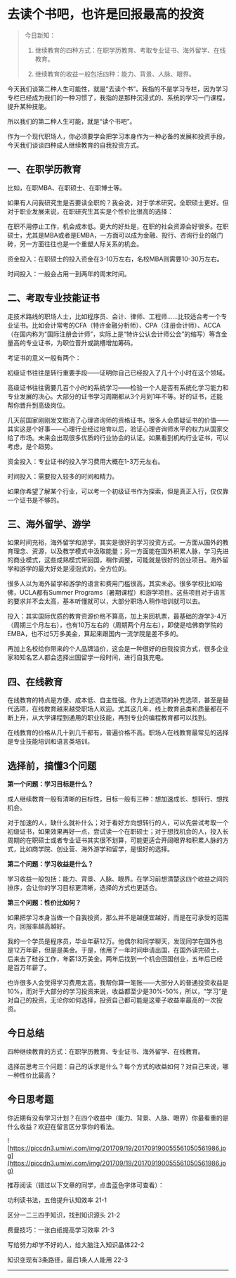 # 去读个书吧，也许是回报最高的投资

> 今日新知：
> 
> 1. 继续教育的四种方式：在职学历教育、考取专业证书、海外留学、在线教育。
> 
> 
> 
> 2. 继续教育的收益一般包括四种：能力、背景、人脉、眼界。

今天我们谈第二种人生可能性，就是“去读个书”。我指的不是学习专栏，因为学习专栏已经成为我们的一种习惯了，我指的是那种沉浸式的、系统的学习一门课程，提升某种技能。

所以我们的第二种人生可能，就是“读个书吧”。

作为一个现代职场人，你必须要学会把学习本身作为一种必备的发展和投资手段，今天我们谈谈四种成人继续教育的自我投资方式。

## 一、在职学历教育

比如，在职MBA、在职硕士、在职博士等。

如果有人问我研究生是否要读全职的？我会说，对于学术研究，全职硕士更好。但对于职业发展来说，在职研究生其实是个性价比很高的选择：

在职不用停止工作，机会成本低。更大的好处是，在职的社会资源会好很多。在职硕士，尤其是MBA或者是EMBA，一方面可以成为金融、投行、咨询行业的敲门砖，另一方面往往也是一个重塑人际关系的机会。

资金投入：在职硕士的投入资金在3-10万左右，名校MBA则需要10-30万左右。

时间投入：一般会占用一到两年的周末时间。 

## 二、考取专业技能证书

走技术路线的职场人士，比如程序员、会计、律师、工程师……比较适合考一个专业证书。比如会计常考的CFA（特许金融分析师）、CPA（注册会计师）、ACCA（在国内称为"国际注册会计师”，实际上是“特许公认会计师公会”的缩写）等含金量高的专业证书，为职位晋升或跳槽增加筹码。

考证书的意义一般有两个：

初级证书往往是转行重要手段——证明你自己已经投入了几十个小时在这个领域。

高级证书往往需要几百个小时的系统学习——检验一个人是否有系统化学习能力和专业发展的决心。大部分的证书学习周期都从3个月到1年不等。好的证书，还能帮你晋升到高级岗位。

几天前国家刚刚发文取消了心理咨询师的资格证书，很多人会质疑证书的价值——其实这是个好事——心理行业经过培育以后，验证心理咨询师水平的权力从国家交给了市场。未来会出现很多优质的行业协会的认证。如果看到机构行业证书，可以考虑，是个趋势。

资金投入：专业证书的投入学习费用大概在1-3万元左右。

时间投入：需要投入较多的时间和精力。

如果你希望了解某个行业，可以考一个初级证书作为探索，但是真正入行，仅仅靠一个证书是不够的。

## 三、海外留学、游学

如果时间充裕，海外留学和游学，其实是很好的学习投资方式。一方面从国外的教育理念、资源，以及教学模式中汲取能量；另一方面能在国外积累人脉，学习先进的商业模式，这些成熟模式带回国，稍作调整，可能就是很好的创业项目。海外留学和游学的最大好处是浸泡式的，全方位的。

很多人以为海外留学和游学的语言和费用门槛很高，其实未必。很多学校比如哈佛，UCLA都有Summer Programs（暑期课程）和游学项目。这些项目对于语言的要求并不会太高，基本听懂就可以，大部分职场人稍作培训就可以去。

投入：其实国际优质的教育资源价格不算高，加上来回机票，最基础的游学3-4万（周期三个月左右），也有10万左右的（周期两个月左右），即使是哈佛商学院的EMBA，也不过5万多美金，算起来跟国内一流学院是差不多的。

再加上名校给你带来的个人品牌溢价，这会是一种很好的自我投资方式，很多企业家和知名艺人都会选择出国留学一段时间，进行自我充电。

## 四、在线教育

在线教育的特点是方便、成本低、自主性强。作为上述选项的补充选项，甚至是替代选项，在线教育越来越受职场人欢迎。尤其这几年，线上教育品类和质量都在不断上升，从大学课程到通用的职业技能，再到专业的编程教育都可以找到。

在线教育的价格从几十到几千都有，普遍价格不高。职场人在线教育最常见的选择是专业技能培训和语言类培训。

## 选择前，搞懂3个问题

 **第一个问题：学习目标是什么？** 

成人继续教育一般有清晰的目标性，目标一般有三种：想加速成长、想转行、想找机会。

对于加速的人，缺什么就补什么；对于看好方向想转行的人，可以先尝试考取一个初级证书，如果效果再好一点，尝试读一个在职硕士；对于想找机会的人，投入长周期的在职硕士或者专业证书其实很不划算，可能更适合开阔眼界和积累人脉的方式，比如商学院、创业营、海外游学和留学，是很好的选择。

 **第二个问题：学习收益是什么？**

学习收益一般包括：能力、背景、人脉、眼界。在学习前想清楚这四个收益之间的排序，会让你的学习目标更清晰，选择的方式也更适合。

 **第三个问题：性价比如何？**

如果把学习本身当做一个自我投资，那么并不是越便宜越好，而是在可承受的范围内，回报率越高越好。

我的一个学员是程序员，毕业年薪12万。他偶尔和同学聊天，发现同学在国外也是12万年薪，但是是美金。于是，他用了一年时间申请出国，在国外读完硕士，后来去了硅谷工作，年薪13万美金。两年后找到一个机会回国创业，五年后已经是百万年薪了。

也许很多人会觉得学习费用太高，我帮你算一笔账——大部分人的普通投资收益是10%，而对于大部分的学习投资来说，收益都至少是30%-50%，所以，“学习”是对自己的投资，无论你如何选择，投资自己都可能是这辈子收益率最高的一次投资。

## 今日总结

四种继续教育的方式：在职学历教育、专业证书、海外留学、在线教育。

选择前思考三个问题：自己的诉求是什么？每个方式的收益如何？对自己来说，哪一种性价比最高？

## 今日思考题

你近期有没有学习计划？在四个收益中（能力、背景、人脉、眼界）你最看重的是什么收益？欢迎在留言区分享你的看法。

![https://piccdn3.umiwi.com/img/201709/19/201709190055561050561986.jpg](https://piccdn3.umiwi.com/img/201709/19/201709190055561050561986.jpg)

推荐阅读（错过以下文章的同学，点击蓝色字体可查看）：

功利读书法，五倍提升认知效率 21-1

区分一二三四手知识，找到知识源头 21-2

费曼技巧：一张白纸提高学习效率 21-3

写给努力却学不好的人，给大脑注入知识晶体22-2

知识变现有3条路径，最后1条人人能用 22-3

---
